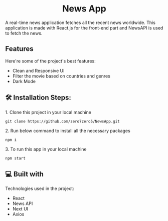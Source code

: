 <h1 align="center" id="title">News App</h1>

<p id="description">A real-time news application fetches all the recent news worldwide. This application is made with React.js for the front-end part and NewsAPI is used to fetch the news.</p>

<h2>Features</h2>

Here're some of the project's best features:

- Clean and Responsive UI
- Filter the movie based on countries and genres
- Dark Mode

<h2>🛠️ Installation Steps:</h2>

<p>1. Clone this project in your local machine</p>

```
git clone https://github.com/zero7zero5/NewsApp.git
```

<p>2. Run below command to install all the necessary packages</p>

```
npm i
```

<p>3. To run this app in your local machine</p>

```
npm start
```

<h2>💻 Built with</h2>

Technologies used in the project:

- React
- News API
- Next UI
- Axios
